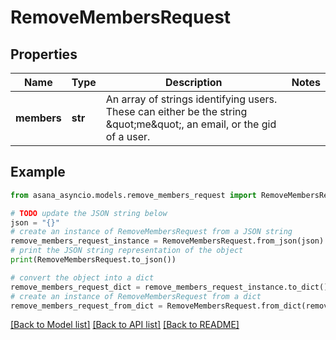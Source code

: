 # RemoveMembersRequest


## Properties

Name | Type | Description | Notes
------------ | ------------- | ------------- | -------------
**members** | **str** | An array of strings identifying users. These can either be the string \&quot;me\&quot;, an email, or the gid of a user. | 

## Example

```python
from asana_asyncio.models.remove_members_request import RemoveMembersRequest

# TODO update the JSON string below
json = "{}"
# create an instance of RemoveMembersRequest from a JSON string
remove_members_request_instance = RemoveMembersRequest.from_json(json)
# print the JSON string representation of the object
print(RemoveMembersRequest.to_json())

# convert the object into a dict
remove_members_request_dict = remove_members_request_instance.to_dict()
# create an instance of RemoveMembersRequest from a dict
remove_members_request_from_dict = RemoveMembersRequest.from_dict(remove_members_request_dict)
```
[[Back to Model list]](../README.md#documentation-for-models) [[Back to API list]](../README.md#documentation-for-api-endpoints) [[Back to README]](../README.md)


